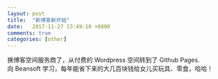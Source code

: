 ```yaml
---
layout: post
title:  "新博客新开始"
date:   2017-11-27 13:49:10 +0800
comments: true
categories: [other]
---
```



换博客空间服务商了，从付费的 Wordpress 空间转到了 Github Pages.  
向 Beansoft 学习，每年能省下来的大几百块钱给女儿买玩具、零食，哈哈！
